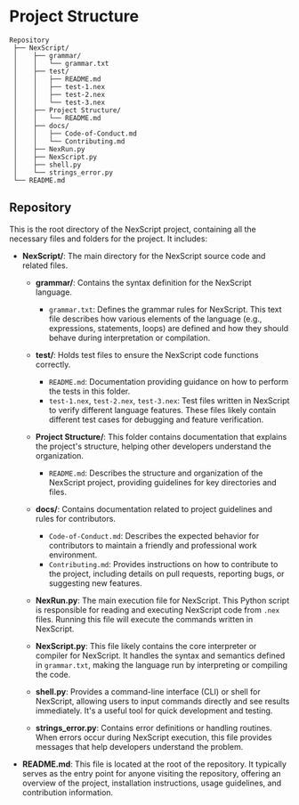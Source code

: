 # Project Structure

```plaintext
Repository
 ├── NexScript/
 │    ├── grammar/
 │    │   └── grammar.txt
 │    ├── test/
 │    │   ├── README.md
 │    │   ├── test-1.nex
 │    │   ├── test-2.nex
 │    │   └── test-3.nex
 │    ├── Project Structure/
 │    │   └── README.md
 │    ├── docs/
 │    │   ├── Code-of-Conduct.md
 │    │   └── Contributing.md
 │    ├── NexRun.py
 │    ├── NexScript.py
 │    ├── shell.py
 │    └── strings_error.py
 └── README.md

```

## **Repository**
This is the root directory of the NexScript project, containing all the necessary files and folders for the project. It includes:

- **NexScript/**: The main directory for the NexScript source code and related files.
  - **grammar/**: Contains the syntax definition for the NexScript language.
    - `grammar.txt`: Defines the grammar rules for NexScript. This text file describes how various elements of the language (e.g., expressions, statements, loops) are defined and how they should behave during interpretation or compilation.
  
  - **test/**: Holds test files to ensure the NexScript code functions correctly.
    - `README.md`: Documentation providing guidance on how to perform the tests in this folder.
    - `test-1.nex`, `test-2.nex`, `test-3.nex`: Test files written in NexScript to verify different language features. These files likely contain different test cases for debugging and feature verification.

  - **Project Structure/**: This folder contains documentation that explains the project's structure, helping other developers understand the organization.
    - `README.md`: Describes the structure and organization of the NexScript project, providing guidelines for key directories and files.

  - **docs/**: Contains documentation related to project guidelines and rules for contributors.
    - `Code-of-Conduct.md`: Describes the expected behavior for contributors to maintain a friendly and professional work environment.
    - `Contributing.md`: Provides instructions on how to contribute to the project, including details on pull requests, reporting bugs, or suggesting new features.

  - **NexRun.py**: The main execution file for NexScript. This Python script is responsible for reading and executing NexScript code from `.nex` files. Running this file will execute the commands written in NexScript.

  - **NexScript.py**: This file likely contains the core interpreter or compiler for NexScript. It handles the syntax and semantics defined in `grammar.txt`, making the language run by interpreting or compiling the code.

  - **shell.py**: Provides a command-line interface (CLI) or shell for NexScript, allowing users to input commands directly and see results immediately. It's a useful tool for quick development and testing.

  - **strings_error.py**: Contains error definitions or handling routines. When errors occur during NexScript execution, this file provides messages that help developers understand the problem.

- **README.md**: This file is located at the root of the repository. It typically serves as the entry point for anyone visiting the repository, offering an overview of the project, installation instructions, usage guidelines, and contribution information.


